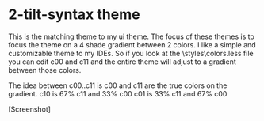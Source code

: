 # 2-tilt-syntax theme

This is the matching theme to my ui theme. The focus of these themes is to focus the theme on
a 4 shade gradient between 2 colors. I like a simple and customizable theme to my IDEs. So
if you look at the \\styles\\colors.less file you can edit c00 and c11 and the entire theme will
adjust to a gradient between those colors.

The idea between c00..c11 is c00 and c11 are the true colors on the gradient.
c10 is 67% c11 and 33% c00
c01 is 33% c11 and 67% c00

[Screenshot]
